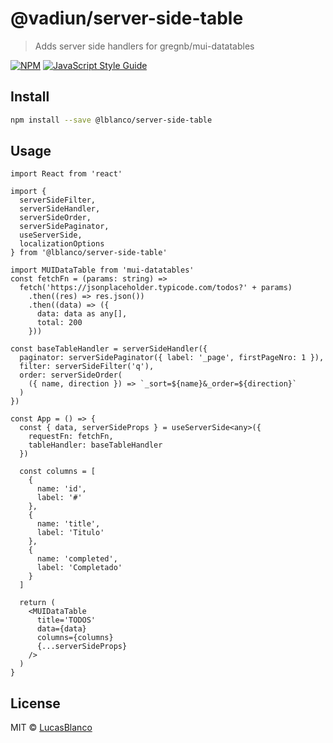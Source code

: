 # @vadiun/server-side-table

> Adds server side handlers for gregnb/mui-datatables

[![NPM](https://img.shields.io/npm/v/@vadiun/server-side-table.svg)](https://www.npmjs.com/package/@vadiun/server-side-table) [![JavaScript Style Guide](https://img.shields.io/badge/code_style-standard-brightgreen.svg)](https://standardjs.com)

## Install

```bash
npm install --save @lblanco/server-side-table
```

## Usage

```tsx
import React from 'react'

import {
  serverSideFilter,
  serverSideHandler,
  serverSideOrder,
  serverSidePaginator,
  useServerSide,
  localizationOptions
} from '@lblanco/server-side-table'

import MUIDataTable from 'mui-datatables'
const fetchFn = (params: string) =>
  fetch('https://jsonplaceholder.typicode.com/todos?' + params)
    .then((res) => res.json())
    .then((data) => ({
      data: data as any[],
      total: 200
    }))

const baseTableHandler = serverSideHandler({
  paginator: serverSidePaginator({ label: '_page', firstPageNro: 1 }),
  filter: serverSideFilter('q'),
  order: serverSideOrder(
    ({ name, direction }) => `_sort=${name}&_order=${direction}`
  )
})

const App = () => {
  const { data, serverSideProps } = useServerSide<any>({
    requestFn: fetchFn,
    tableHandler: baseTableHandler
  })

  const columns = [
    {
      name: 'id',
      label: '#'
    },
    {
      name: 'title',
      label: 'Titulo'
    },
    {
      name: 'completed',
      label: 'Completado'
    }
  ]

  return (
    <MUIDataTable
      title='TODOS'
      data={data}
      columns={columns}
      {...serverSideProps}
    />
  )
}
```

## License

MIT © [LucasBlanco](https://github.com/LucasBlanco)
